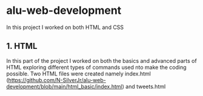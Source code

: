 # alu-web-development
In this project I worked on both HTML and CSS 
## 1. HTML 
In this part of the project I worked on both the basics and advanced parts of HTML exploring different types of commands used nto make the coding possible.
Two HTML files were created namely index.html (https://github.com/N-SilverJr/alu-web-development/blob/main/html_basic/index.html) and tweets.html
